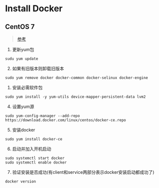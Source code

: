# Install Docker

## CentOS 7

> [参考](https://www.cnblogs.com/yufeng218/p/8370670.html)

1. 更新yum包

```shell
sudu yum update
```

2. 如果有旧版本则卸载旧版本

```shell
sudo yum remove docker docker-common docker-selinux docker-engine
```

1. 安装必需软件包

```shell
sudo yum install -y yum-utils device-mapper-persistent-data lvm2
```

4. 设置yum源

```shell
sudo yum-config-manager --add-repo https://download.docker.com/linux/centos/docker-ce.repo
```

5. 安装docker

```shell
sudo yum install docker-ce
```

6. 启动并加入开机启动

```shell
sudo systemctl start docker
sudo systemctl enable docker
```

7. 验证安装是否成功(有client和service两部分表示docker安装启动都成功了)

```shell
docker version
```
